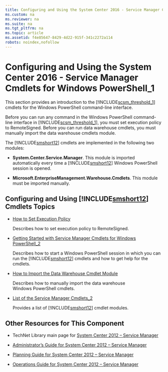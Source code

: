 ```yaml
---
title: Configuring and Using the System Center 2016 - Service Manager Cmdlets for Windows PowerShell_1
ms.custom: na
ms.reviewer: na
ms.suite: na
ms.tgt_pltfrm: na
ms.topic: article
ms.assetid: f4e85647-8429-4d22-915f-341c2272a114
robots: noindex,nofollow
---
```

# Configuring and Using the System Center 2016 - Service Manager Cmdlets for Windows PowerShell_1
This section provides an introduction to the [!INCLUDE[scsm_threshold_1](Token/scsm_threshold_1_md.md)] cmdlets for the Windows PowerShell command\-line interface.

Before you can run any command in the Windows PowerShell command\-line interface in [!INCLUDE[scsm_threshold_1](Token/scsm_threshold_1_md.md)], you must set execution policy to RemoteSigned. Before you can run data warehouse cmdlets, you must manually import the data warehouse cmdlets module.

The [!INCLUDE[smshort12](Token/smshort12_md.md)] cmdlets are implemented in the following two modules:

-   **System.Center.Service.Manager**. This module is imported automatically every time a [!INCLUDE[smshort12](Token/smshort12_md.md)] Windows PowerShell session is opened.

-   **Microsoft.EnterpriseManagement.Warehouse.Cmdlets**. This module must be imported manually.

## Configuring and Using [!INCLUDE[smshort12](Token/smshort12_md.md)] Cmdlets Topics

-   [How to Set Execution Policy](assetId:///416f8824-d06b-48e9-818c-241ba0793e97)

    Describes how to set execution policy to RemoteSigned.

-   [Getting Started with Service Manager Cmdlets for Windows PowerShell_2](Getting-Started-with-Service-Manager-Cmdlets-for-Windows-PowerShell_2.md)

    Describes how to start a Windows PowerShell session in which you can run the [!INCLUDE[smshort12](Token/smshort12_md.md)] cmdlets and how to get help for the cmdlets.

-   [How to Import the Data Warehouse Cmdlet Module](assetId:///22413973-3eee-46f1-96c7-e76c4807a9dc)

    Describes how to manually import the data warehouse Windows PowerShell cmdlets.

-   [List of the Service Manager Cmdlets_2](List-of-the-Service-Manager-Cmdlets_2.md)

    Provides a list of [!INCLUDE[smshort12](Token/smshort12_md.md)] cmdlet modules.

## Other Resources for This Component

-   TechNet Library main page for [System Center 2012 – Service Manager](http://go.microsoft.com/fwlink/p/?LinkId=220655)

-   [Administrator’s Guide for System Center 2012 – Service Manager](http://go.microsoft.com/fwlink/p/?LinkId=209669)

-   [Planning Guide for System Center 2012 – Service Manager](http://go.microsoft.com/fwlink/p/?LinkId=209672)

-   [Operations Guide for System Center 2012 – Service Manager](http://go.microsoft.com/fwlink/p/?LinkId=220656)


